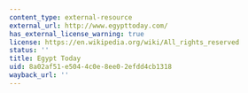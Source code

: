 ```yaml
---
content_type: external-resource
external_url: http://www.egypttoday.com/
has_external_license_warning: true
license: https://en.wikipedia.org/wiki/All_rights_reserved
status: ''
title: Egypt Today
uid: 8a02af51-e504-4c0e-8ee0-2efdd4cb1318
wayback_url: ''
---
```

